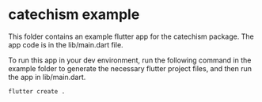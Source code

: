 # catechism example

This folder contains an example flutter app for the catechism package. The app code is in the lib/main.dart file.

To run this app in your dev environment, run the following command in the example folder to generate the necessary flutter project files, and then run the app in lib/main.dart.

```shell
flutter create .
```
